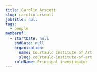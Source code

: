 ```yaml
---
title: Carolin Arscott
slug: carolin-arscott
jobTitle: null
tags:
  - people
memberOf:
  - startDate: null
    endDate: null
    organisation:
      name: Courtauld Institute of Art
      slug: courtauld-institute-of-art
    roleName: Principal investigator
---
```


